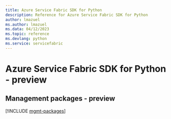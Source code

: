 ```yaml
---
title: Azure Service Fabric SDK for Python
description: Reference for Azure Service Fabric SDK for Python
author: lmazuel
ms.author: lmazuel
ms.data: 04/12/2023
ms.topic: reference
ms.devlang: python
ms.service: servicefabric
---
```

# Azure Service Fabric SDK for Python - preview

## Management packages - preview
[!INCLUDE [mgmt-packages](service-fabric-mgmt-index.md)]